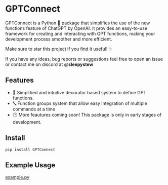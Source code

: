 # GPTConnect

GPTConnect is a Python 🐍 package that simplifies the use of the new functions feature of ChatGPT by OpenAI. It provides an easy-to-use framework for creating and interacting with GPT functions, making your development process smoother and more efficient.

Make sure to star this project if you find it useful! ✨

If you have any ideas, bug reports or suggestions feel free to open an issue or contact me on discord at @**sleepystew**

## Features

- 🎉 Simplified and intuitive decorator based system to define GPT functions.
- 🔤 Function groups system that allow easy integration of multiple commands at a time
- 🕐 More feautures coming soon! This package is only in early stages of development.

## Install
`pip install GPTConnect`

## Example Usage
[example.py](https://github.com/SleepyStew/gptconnect/blob/master/example.py)
